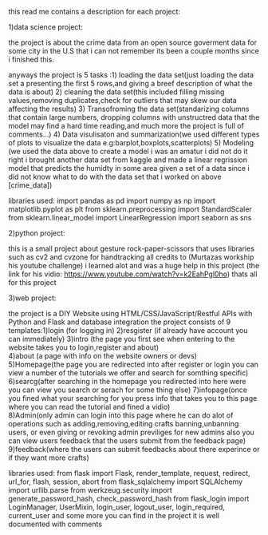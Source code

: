this read me contains a description for each project:

1)data science project:

the project is about the crime data from an open source goverment data for some city in the U.S that i can not remember its been a couple months since i finished this.

anyways the project is 5 tasks :1) loading the data set(just loading the data set a presenting the first 5 rows,and giving a breef description of what the data is about)
                                2) cleaning the data set(this included filling missing values,removing duplicates,check for outliers that may skew our data affecting the results)
                                3) Transofroming the data set(standarizing columns that contain large numbers, dropping columns with unstructred data that the model may find a hard time reading,and much more the project is full of comments...)
                                4) Data visulisaton and summarization(we used different types of plots to visualize the data e.g:barplot,boxplots,scatterplots) 
                                5) Modeling (we used the data above to create a model i was an amatur i did not do it right i brought another data set from kaggle and made a linear regrission model that predicts the humidty in some area given a set of a data since i did not know what to do with the data set that i worked on above [crime_data])

libraries used:
import pandas as pd
import numpy as np
import matplotlib.pyplot as plt
from sklearn.preprocessing import StandardScaler
from sklearn.linear_model import LinearRegression
import seaborn as sns 

2)python project:

this is a small project about gesture rock-paper-scissors that uses libraries such as cv2 and cvzone for handtracking all credits to (Murtazas workship his youtube challenge) i learned alot and was a huge help in this project (the link for his vidio: https://www.youtube.com/watch?v=k2EahPgl0ho)
thats all for this project

3)web project:

the project is a DIY Website using HTML/CSS/JavaScript/Restful APIs with Python and Flask and database integration
the project consists of 9 templates:1)login (for logging in)
                                    2)resgister (if already have account you can immediately)
                                    3)intro (the page you first see when entering to the website takes you to login,register and about)                             
                                    4)about (a page with info on the website owners or devs)                                  
                                    5)Homepage(the page you are redirected into after register or login you can view a number of the tutorials we offer and search for somthing specific)           
                                    6)searcg(after searching in the homepage you redirected into here were you can view you search or serach for some thing else)
                                    7)infopage(once you fined what your searching for you press info that takes you to this page where you can read the tutorial and fined a vidio)   
                                    8)Admin(only admin can login into this page where he can do alot of operations such as adding,removing,editing crafts banning,unbanning users, or even giving or revoking admin previliges for new admins also you can view users feedback that the users submit from the feedback page)        
                                    9)feedback(where the users can submit feedbacks about there experince or if they want more crafts)

libraries used:
from flask import Flask, render_template, request, redirect, url_for, flash, session, abort
from flask_sqlalchemy import SQLAlchemy
import urllib.parse
from werkzeug.security import generate_password_hash, check_password_hash
from flask_login import LoginManager, UserMixin, login_user, logout_user, login_required, current_user
and some more you can find in the project it is well documented with comments 
